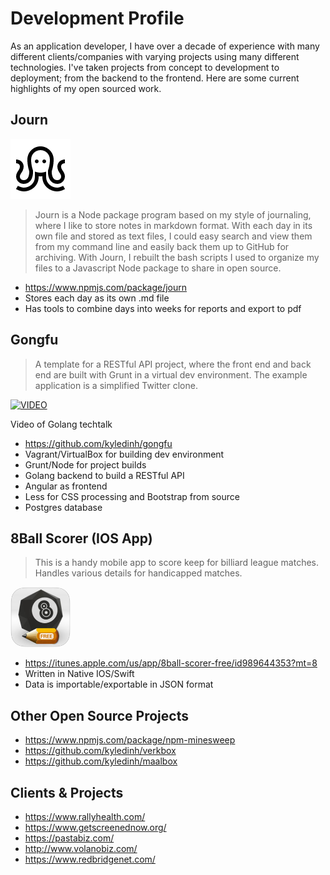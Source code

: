 # Development Profile

As an application developer, I have over a decade of experience with many different clients/companies with varying projects using many different technologies. I've taken projects from concept to development to deployment; from the backend to the frontend. Here are some current highlights of my open sourced work.

## Journ

<img src="https://github.com/kyledinh/journ/raw/master/assets/icons8-Octopus-96.png" title="Octopus" width="96" height="96">

> Journ is a Node package program based on my style of journaling, where I like to store notes in markdown format. With each day in its own file and stored as text files, I could easy search and view them from my command line and easily back them up to GitHub for archiving. With Journ, I rebuilt the bash scripts I used to organize my files to a Javascript Node package to share in open source.

* https://www.npmjs.com/package/journ
* Stores each day as its own .md file
* Has tools to combine days into weeks for reports and export to pdf

## Gongfu
> A template for a RESTful API project, where the front end and back end are built with Grunt in a virtual dev environment. The example application is a simplified Twitter clone.

[![VIDEO](http://img.youtube.com/vi/0arV-k8OPMg/0.jpg)](http://www.youtube.com/watch?v=0arV-k8OPMg)

Video of Golang techtalk

* https://github.com/kyledinh/gongfu
* Vagrant/VirtualBox for building dev environment
* Grunt/Node for project builds
* Golang backend to build a RESTful API
* Angular as frontend
* Less for CSS processing and Bootstrap from source
* Postgres database

## 8Ball Scorer (IOS App)

> This is a handy mobile app to score keep for billiard league matches. Handles various details for handicapped matches.

<img src="img/8ballscorericon.png" height="96px" weight="96px" style="border-radius: 20px">

* https://itunes.apple.com/us/app/8ball-scorer-free/id989644353?mt=8
* Written in Native IOS/Swift
* Data is importable/exportable in JSON format

## Other Open Source Projects

* https://www.npmjs.com/package/npm-minesweep
* https://github.com/kyledinh/verkbox
* https://github.com/kyledinh/maalbox

## Clients & Projects

* https://www.rallyhealth.com/
* https://www.getscreenednow.org/
* https://pastabiz.com/
* http://www.volanobiz.com/
* https://www.redbridgenet.com/
